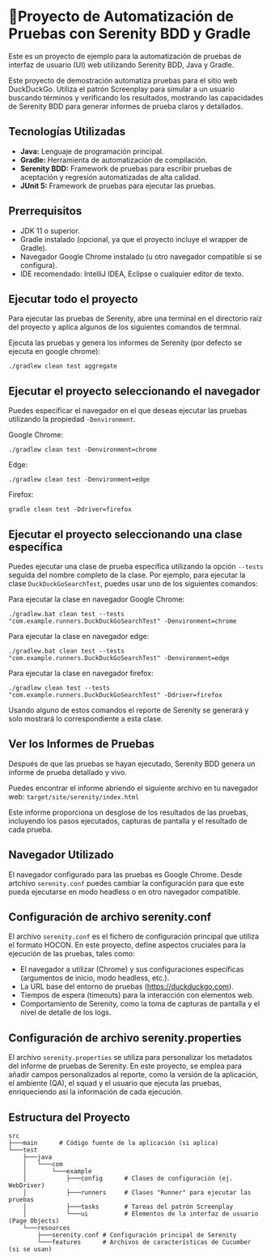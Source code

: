 # 🚀Proyecto de Automatización de Pruebas con Serenity BDD y Gradle

Este es un proyecto de ejemplo para la automatización de pruebas de interfaz de usuario (UI) web utilizando Serenity BDD, Java y Gradle.

Este proyecto de demostración automatiza pruebas para el sitio web DuckDuckGo. Utiliza el patrón Screenplay para simular a un usuario buscando términos y verificando los resultados, mostrando las capacidades de Serenity BDD para generar informes de prueba claros y detallados.

## Tecnologías Utilizadas

*   **Java:** Lenguaje de programación principal.
*   **Gradle:** Herramienta de automatización de compilación.
*   **Serenity BDD:** Framework de pruebas para escribir pruebas de aceptación y regresión automatizadas de alta calidad.
*   **JUnit 5:** Framework de pruebas para ejecutar las pruebas.

## Prerrequisitos

*  JDK 11 o superior.
*  Gradle instalado (opcional, ya que el proyecto incluye el wrapper de Gradle).
*  Navegador Google Chrome instalado (u otro navegador compatible si se configura).
*  IDE recomendado: IntelliJ IDEA, Eclipse o cualquier editor de texto.

## Ejecutar todo el proyecto

Para ejecutar las pruebas de Serenity, abre una terminal en el directorio raíz del proyecto y aplica algunos de los siguientes comandos de termnal.


Ejecuta las pruebas y genera los informes de Serenity (por defecto se ejecuta en google chrome):

	./gradlew clean test aggregate 

## Ejecutar el proyecto seleccionando el navegador

Puedes especificar el navegador en el que deseas ejecutar las pruebas utilizando la propiedad `-Denvironment`.

Google Chrome:

    ./gradlew clean test -Denvironment=chrome

Edge:

    ./gradlew clean test -Denvironment=edge

Firefox:

    gradle clean test -Ddriver=firefox


## Ejecutar el proyecto seleccionando una clase específica

Puedes ejecutar una clase de prueba específica utilizando la opción `--tests` seguida del nombre completo de la clase.
Por ejemplo, para ejecutar la clase `DuckDuckGoSearchTest`, puedes usar uno de los siguientes comandos:

Para ejecutar la clase en navegador Google Chrome:

    ./gradlew.bat clean test --tests "com.example.runners.DuckDuckGoSearchTest" -Denvironment=chrome

Para ejecutar la clase en navegador edge:

    ./gradlew.bat clean test --tests "com.example.runners.DuckDuckGoSearchTest" -Denvironment=edge

Para ejecutar la clase en navegador firefox:

    ./gradlew clean test --tests "com.example.runners.DuckDuckGoSearchTest" -Ddriver=firefox

Usando alguno de estos comandos el reporte de Serenity se generará y solo mostrará lo correspondiente a esta clase.

## Ver los Informes de Pruebas

Después de que las pruebas se hayan ejecutado, Serenity BDD genera un informe de prueba detallado y vivo.

Puedes encontrar el informe abriendo el siguiente archivo en tu navegador web:
`target/site/serenity/index.html`

Este informe proporciona un desglose de los resultados de las pruebas, incluyendo los pasos ejecutados, capturas de pantalla y el resultado de cada prueba.

## Navegador Utilizado

El navegador configurado para las pruebas es Google Chrome.
Desde artchivo `serenity.conf` puedes cambiar la configuración para que este pueda ejecutarse en modo headless o en otro navegador compatible.


## Configuración de archivo serenity.conf

El archivo `serenity.conf` es el fichero de configuración principal que utiliza el formato HOCON. En este proyecto, define aspectos cruciales para la ejecución de las pruebas, tales como:
*   El navegador a utilizar (Chrome) y sus configuraciones específicas (argumentos de inicio, modo headless, etc.).
*   La URL base del entorno de pruebas (https://duckduckgo.com).
*   Tiempos de espera (timeouts) para la interacción con elementos web.
*   Comportamiento de Serenity, como la toma de capturas de pantalla y el nivel de detalle de los logs.

## Configuración de archivo serenity.properties

El archivo `serenity.properties` se utiliza para personalizar los metadatos del informe de pruebas de Serenity. En este proyecto, se emplea para añadir campos personalizados al reporte, como la versión de la aplicación, el ambiente (QA), el squad y el usuario que ejecuta las pruebas, enriqueciendo así la información de cada ejecución.

## Estructura del Proyecto

```
src
├───main      # Código fuente de la aplicación (si aplica)
└───test
    ├───java
    │   └───com
    │       └───example
    │           ├───config      # Clases de configuración (ej. WebDriver)
    │           ├───runners     # Clases "Runner" para ejecutar las pruebas
    │           ├───tasks       # Tareas del patrón Screenplay
    │           └───ui          # Elementos de la interfaz de usuario (Page Objects)
    └───resources
        ├───serenity.conf # Configuración principal de Serenity
        └───features      # Archivos de características de Cucumber (si se usan)
```